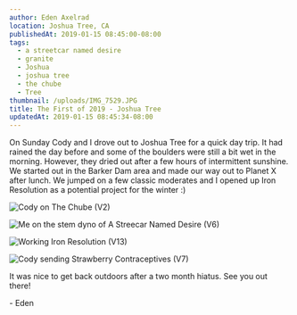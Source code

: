 ```yaml
---
author: Eden Axelrad
location: Joshua Tree, CA
publishedAt: 2019-01-15 08:45:00-08:00
tags:
  - a streetcar named desire
  - granite
  - Joshua
  - joshua tree
  - the chube
  - Tree
thumbnail: /uploads/IMG_7529.JPG
title: The First of 2019 - Joshua Tree
updatedAt: 2019-01-15 08:45:34-08:00
---
```


On Sunday Cody and I drove out to Joshua Tree for a quick day trip. It had rained the day before and some of the boulders were still a bit wet in the morning. However, they dried out after a few hours of intermittent sunshine. We started out in the Barker Dam area and made our way out to Planet X after lunch. We jumped on a few classic moderates and I opened up Iron Resolution as a potential project for the winter :)

![Cody on The Chube (V2)](/uploads/IMG_7529.JPG)

![Me on the stem dyno of A Streecar Named Desire (V6)](/uploads/IMG_0076%202.jpg)

![Working Iron Resolution (V13)](/uploads/IMG_0088%202.jpg)

![Cody sending Strawberry Contraceptives (V7)](/uploads/IMG_7549.JPG)

It was nice to get back outdoors after a two month hiatus. See you out there!

\- Eden
